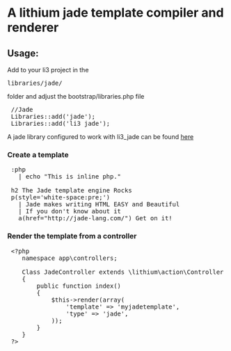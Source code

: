 # A lithium jade template compiler and renderer #
## Usage: ##
Add to your li3 project in the <pre>libraries/jade/</pre> folder
and adjust the bootstrap/libraries.php file  
<pre>
 //Jade
 Libraries::add('jade');
 Libraries::add('li3_jade');
</pre>
A jade library configured to work with li3_jade can be found [here](https://github.com/ketema/jade.php)
### Create a template ###
<pre>
 :php
   | echo "This is inline php."

 h2 The Jade template engine Rocks
 p(style='white-space:pre;')
   | Jade makes writing HTML EASY and Beautiful
   | If you don't know about it
   a(href="http://jade-lang.com/") Get on it!
</pre>
### Render the template from a controller ###
<pre>
 &lt?php
  	namespace app\controllers;
  	
  	Class JadeController extends \lithium\action\Controller
  	{
  		public function index()
  		{
  			$this->render(array(
  				'template' => 'myjadetemplate',
  				'type' => 'jade',
  			));
  		}
  	}
 ?&gt
</pre>